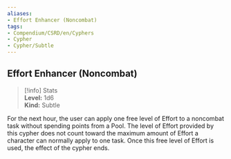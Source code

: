 ```yaml
---
aliases:
- Effort Enhancer (Noncombat)
tags:
- Compendium/CSRD/en/Cyphers
- Cypher
- Cypher/Subtle
---
```


  
## Effort Enhancer (Noncombat)  
>[!info] Stats  
> **Level:** 1d6  
> **Kind:** Subtle
  
For the next hour, the user can apply one free level of Effort to a noncombat task without spending points from a Pool. The level of Effort provided by this cypher does not count toward the maximum amount of Effort a character can normally apply to one task. Once this free level of Effort is used, the effect of the cypher ends.